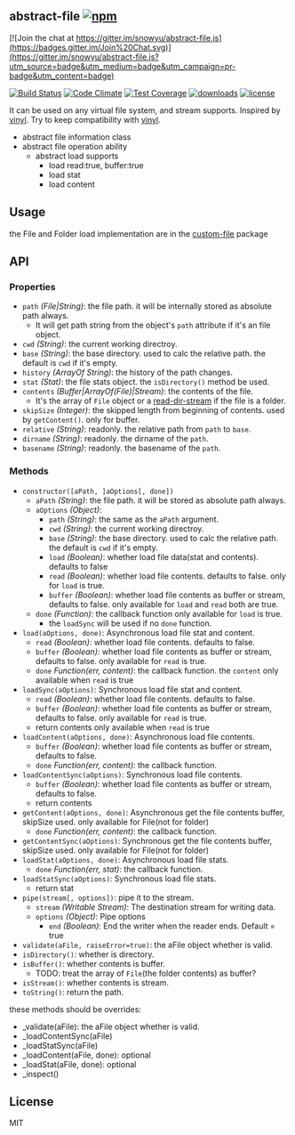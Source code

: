 ## abstract-file [![npm](https://img.shields.io/npm/v/abstract-file.svg)](https://npmjs.org/package/abstract-file)

[![Join the chat at https://gitter.im/snowyu/abstract-file.js](https://badges.gitter.im/Join%20Chat.svg)](https://gitter.im/snowyu/abstract-file.js?utm_source=badge&utm_medium=badge&utm_campaign=pr-badge&utm_content=badge)

[![Build Status](https://img.shields.io/travis/snowyu/abstract-file.js/master.svg)](http://travis-ci.org/snowyu/abstract-file.js)
[![Code Climate](https://codeclimate.com/github/snowyu/abstract-file.js/badges/gpa.svg)](https://codeclimate.com/github/snowyu/abstract-file.js)
[![Test Coverage](https://codeclimate.com/github/snowyu/abstract-file.js/badges/coverage.svg)](https://codeclimate.com/github/snowyu/abstract-file.js/coverage)
[![downloads](https://img.shields.io/npm/dm/abstract-file.svg)](https://npmjs.org/package/abstract-file)
[![license](https://img.shields.io/npm/l/abstract-file.svg)](https://npmjs.org/package/abstract-file)

It can be used on any virtual file system, and stream supports. Inspired by [vinyl][vinyl].
Try to keep compatibility with [vinyl][vinyl].

[vinyl]:https://github.com/wearefractal/vinyl

+ abstract file information class
+ abstract file operation ability
  + abstract load supports
    * load read:true, buffer:true
    * load stat
    * load content

## Usage

the File and Folder load implementation are in the [custom-file](https://github.com/snowyu/custom-file.js) package


## API

### Properties

* `path` *(File|String)*: the file path. it will be internally stored as absolute path always.
  * It will get path string from the object's `path` attribute if it's an file object.
* `cwd` *(String)*: the current working directroy.
* `base` *(String)*: the base directory. used to calc the relative path.
  the default is `cwd` if it's empty.
* `history` *(ArrayOf String)*: the history of the path changes.
* `stat` *(Stat)*: the file stats object. the `isDirectory()` method be used.
* `contents` *(Buffer|ArrayOf(File)|Stream)*: the contents of the file.
  * It's the array of `File` object or a [read-dir-stream](https://github.com/snowyu/read-dir-stream.js) if the file is a folder.
* `skipSize` *(Integer)*: the skipped length from beginning of contents. used by `getContent()`.
  only for buffer.
* `relative` *(String)*: readonly. the relative path from `path` to `base`.
* `dirname` *(String)*: readonly. the dirname of the `path`.
* `basename` *(String)*: readonly. the basename of the `path`.


### Methods

* `constructor([aPath, ]aOptions[, done])`
  * `aPath` *(String)*: the file path. it will be stored as absolute path always.
  * `aOptions` *(Object)*:
    * `path` *(String)*: the same as the `aPath` argument.
    * `cwd` *(String)*: the current working directroy.
    * `base` *(String)*: the base directory. used to calc the relative path.
      the default is `cwd` if it's empty.
    * `load` *(Boolean)*: whether load file data(stat and contents). defaults to false
    * `read` *(Boolean)*: whether load file contents. defaults to false. only for `load` is true.
    * `buffer` *(Boolean)*: whether load file contents as buffer or stream, defaults to false.
       only available for `load` and `read` both are true.
  * `done` *(Function)*: the callback function only available for `load` is true.
    * the `loadSync` will be used if no `done` function.
* `load(aOptions, done)`: Asynchronous load file stat and content.
    * `read` *(Boolean)*: whether load file contents. defaults to false.
    * `buffer` *(Boolean)*: whether load file contents as buffer or stream, defaults to false.
       only available for `read` is true.
  * `done` *Function(err, content)*: the callback function. the `content` only available when `read` is true
* `loadSync(aOptions)`: Synchronous load file stat and content.
    * `read` *(Boolean)*: whether load file contents. defaults to false.
    * `buffer` *(Boolean)*: whether load file contents as buffer or stream, defaults to false.
       only available for `read` is true.
    * return contents only available when `read` is true
* `loadContent(aOptions, done)`: Asynchronous load file contents.
    * `buffer` *(Boolean)*: whether load file contents as buffer or stream, defaults to false.
  * `done` *Function(err, content)*: the callback function.
* `loadContentSync(aOptions)`: Synchronous load file contents.
    * `buffer` *(Boolean)*: whether load file contents as buffer or stream, defaults to false.
    * return contents
* `getContent(aOptions, done)`: Asynchronous get the file contents buffer, skipSize used.
  only available for File(not for folder)
  * `done` *Function(err, content)*: the callback function.
* `getContentSync(aOptions)`: Synchronous get the file contents buffer, skipSize used.
  only available for File(not for folder)
* `loadStat(aOptions, done)`: Asynchronous load file stats.
  * `done` *Function(err, stat)*: the callback function.
* `loadStatSync(aOptions)`: Synchronous load file stats.
    * return stat
* `pipe(stream[, options])`: pipe it to the stream.
  * `stream` *(Writable Stream)*: The destination stream for writing data.
  * `options` *(Object)*: Pipe options
    * `end` *(Boolean)*: End the writer when the reader ends. Default = true
* `validate(aFile, raiseError=true)`: the aFile object whether is valid.
* `isDirectory()`: whether is directory.
* `isBuffer()`: whether contents is buffer.
  * TODO: treat the array of `File`(the folder contents) as buffer?
* `isStream()`: whether contents is stream.
* `toString()`: return the path.

these methods should be overrides:

* _validate(aFile): the aFile object whether is valid.
* _loadContentSync(aFile)
* _loadStatSync(aFile)
* _loadContent(aFile, done): optional
* _loadStat(aFile, done): optional
* _inspect()

## License

MIT


